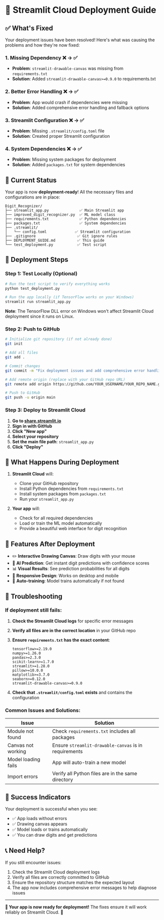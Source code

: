 # 🚀 Streamlit Cloud Deployment Guide

## ✅ What's Fixed

Your deployment issues have been resolved! Here's what was causing the problems and how they're now fixed:

### 1. **Missing Dependency** ❌ → ✅
- **Problem**: `streamlit-drawable-canvas` was missing from `requirements.txt`
- **Solution**: Added `streamlit-drawable-canvas>=0.9.0` to requirements.txt

### 2. **Better Error Handling** ❌ → ✅
- **Problem**: App would crash if dependencies were missing
- **Solution**: Added comprehensive error handling and fallback options

### 3. **Streamlit Configuration** ❌ → ✅
- **Problem**: Missing `.streamlit/config.toml` file
- **Solution**: Created proper Streamlit configuration

### 4. **System Dependencies** ❌ → ✅
- **Problem**: Missing system packages for deployment
- **Solution**: Added `packages.txt` for system dependencies

## 🎯 Current Status

Your app is now **deployment-ready**! All the necessary files and configurations are in place:

```
Digit_Recognizer/
├── streamlit_app.py              ✅ Main Streamlit app
├── improved_digit_recognizer.py  ✅ ML model class
├── requirements.txt              ✅ Python dependencies
├── packages.txt                  ✅ System dependencies
├── .streamlit/
│   └── config.toml             ✅ Streamlit configuration
├── .gitignore                   ✅ Git ignore rules
├── DEPLOYMENT_GUIDE.md          ✅ This guide
└── test_deployment.py           ✅ Test script
```

## 🚀 Deployment Steps

### Step 1: Test Locally (Optional)
```bash
# Run the test script to verify everything works
python test_deployment.py

# Run the app locally (if TensorFlow works on your Windows)
streamlit run streamlit_app.py
```

**Note**: The TensorFlow DLL error on Windows won't affect Streamlit Cloud deployment since it runs on Linux.

### Step 2: Push to GitHub
```bash
# Initialize git repository (if not already done)
git init

# Add all files
git add .

# Commit changes
git commit -m "Fix deployment issues and add comprehensive error handling"

# Add remote origin (replace with your GitHub repo URL)
git remote add origin https://github.com/YOUR_USERNAME/YOUR_REPO_NAME.git

# Push to GitHub
git push -u origin main
```

### Step 3: Deploy to Streamlit Cloud

1. **Go to [share.streamlit.io](https://share.streamlit.io)**
2. **Sign in with GitHub**
3. **Click "New app"**
4. **Select your repository**
5. **Set the main file path**: `streamlit_app.py`
6. **Click "Deploy"**

## 🔧 What Happens During Deployment

1. **Streamlit Cloud** will:
   - Clone your GitHub repository
   - Install Python dependencies from `requirements.txt`
   - Install system packages from `packages.txt`
   - Run your `streamlit_app.py`

2. **Your app** will:
   - Check for all required dependencies
   - Load or train the ML model automatically
   - Provide a beautiful web interface for digit recognition

## 🎨 Features After Deployment

- ✏️ **Interactive Drawing Canvas**: Draw digits with your mouse
- 🤖 **AI Prediction**: Get instant digit predictions with confidence scores
- 📊 **Visual Results**: See prediction probabilities for all digits
- 📱 **Responsive Design**: Works on desktop and mobile
- 🚀 **Auto-training**: Model trains automatically if not found

## 🐛 Troubleshooting

### If deployment still fails:

1. **Check the Streamlit Cloud logs** for specific error messages
2. **Verify all files are in the correct location** in your GitHub repo
3. **Ensure `requirements.txt` has the exact content**:
   ```
   tensorflow>=2.19.0
   numpy>=1.26.0
   pandas>=2.3.0
   scikit-learn>=1.7.0
   streamlit>=1.28.0
   pillow>=10.0.0
   matplotlib>=3.7.0
   seaborn>=0.12.0
   streamlit-drawable-canvas>=0.9.0
   ```

4. **Check that `.streamlit/config.toml` exists** and contains the configuration

### Common Issues and Solutions:

| Issue | Solution |
|-------|----------|
| Module not found | Check `requirements.txt` includes all packages |
| Canvas not working | Ensure `streamlit-drawable-canvas` is in requirements |
| Model loading fails | App will auto-train a new model |
| Import errors | Verify all Python files are in the same directory |

## 🎉 Success Indicators

Your deployment is successful when you see:
- ✅ App loads without errors
- ✅ Drawing canvas appears
- ✅ Model loads or trains automatically
- ✅ You can draw digits and get predictions

## 📞 Need Help?

If you still encounter issues:
1. Check the Streamlit Cloud deployment logs
2. Verify all files are correctly committed to GitHub
3. Ensure the repository structure matches the expected layout
4. The app now includes comprehensive error messages to help diagnose issues

---

**🎯 Your app is now ready for deployment!** The fixes ensure it will work reliably on Streamlit Cloud. 🚀

